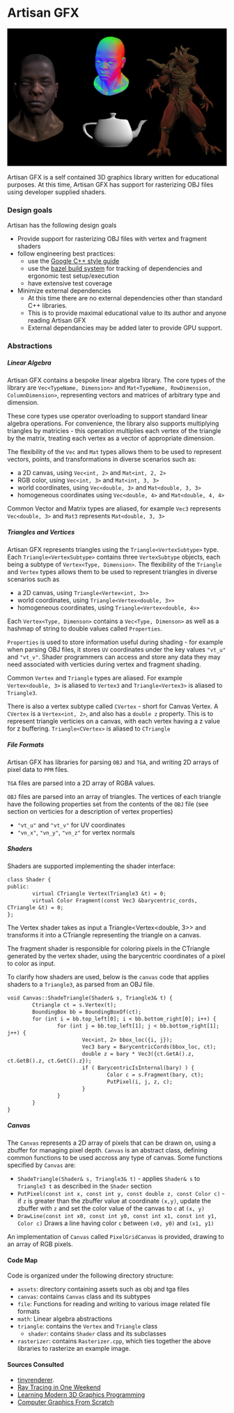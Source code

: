 # Artisan GFX

![some images generated by artisan gfx](https://github.com/graphomancer/artisan-gfx/blob/main/artisan/imagesamples/collage.png?raw=true)

Artisan GFX is a self contained 3D graphics library written for educational purposes. At this time, Artisan GFX has support for rasterizing OBJ files using developer supplied shaders.

### Design goals

Artisan has the following design goals

- Provide support for rasterizing OBJ files with vertex and fragment shaders
- follow engineering best practices:
	- use the [Google C++ style guide](https://google.github.io/styleguide/cppguide.html)
	- use the [bazel build system](https://bazel.build/) for  tracking of dependencies and ergonomic test setup/execution
	- have extensive test coverage
- Minimize external dependencies
	- At this time there are no external dependencies other than standard C++ libraries.
	- This is to provide maximal educational value to its author and anyone reading Artisan GFX
	- External dependancies may be added later to provide GPU support.

### Abstractions

##### Linear Algebra

Artisan GFX contains a bespoke linear algebra library. The core types of the library are `Vec<TypeName, Dimension>` and `Mat<TypeName, RowDimension, ColumnDimension>`, representing vectors and matrices of arbitrary type and dimension. 

These core types use operator overloading to support standard linear algebra operations. For convenience, the library also supports multiplying triangles by matricies - this operation multiplies each vertex of the triangle by the matrix, treating each vertex as a vector of appropriate dimension. 

The flexibility of the `Vec` and `Mat` types allows them to be used to represent vectors, points, and transformations in diverse scenarios such as: 

- a 2D canvas, using `Vec<int, 2>` and `Mat<int, 2, 2>` 
- RGB color, using `Vec<int, 3>` and `Mat<int, 3, 3>`
- world coordinates, using `Vec<double, 3>` and `Mat<double, 3, 3>`
- homogeneous coordinates using `Vec<double, 4>` and `Mat<double, 4, 4>`

Common Vector and Matrix types are aliased, for example `Vec3` represents `Vec<double, 3>` and `Mat3` represents `Mat<double, 3, 3>`

##### Triangles and Vertices

Artisan GFX represents triangles using the `Triangle<VertexSubtype>` type. Each `Triangle<VertexSubtype>` contains three `VertexSubtype` objects, each being a subtype of  `Vertex<Type, Dimension>`. The flexibility of the `Triangle` and `Vertex` types allows them to be used to represent triangles in diverse scenarios such as

- a 2D canvas, using `Triangle<Vertex<int, 3>>`
- world coordinates, using `Triangle<Vertex<double, 3>>`
- homogeneous coordinates, using `Triangle<Vertex<double, 4>>`

Each `Vertex<Type, Dimenson>` contains a `Vec<Type, Dimenson>` as well as a hashmap of string to double values called `Properties`. 

`Properties` is used to store information useful during shading - for example when parsing OBJ files, it stores `UV` coordinates under the key values `"vt_u"` and `"vt_v"`. Shader programmers can access and store any data they may need associated with verticies during vertex and fragment shading.

Common `Vertex` and `Triangle` types are aliased. For example `Vertex<double, 3>` is aliased to `Vertex3` and `Triangle<Vertex3>` is aliased to `Triangle3`.

There is also a vertex subtype called `CVertex` - short for Canvas Vertex. A `CVertex` is a `Vertex<int, 2>`, and also has a `double z` property. This is to represent triangle verticies on a canvas, with each vertex having a z value for z buffering. `Triangle<CVertex>` is aliased to `CTriangle`

##### File Formats

Artisan GFX has libraries for parsing `OBJ` and `TGA`, and writing 2D arrays of pixel data to `PPM` files. 

`TGA` files are parsed into a 2D array of RGBA values. 

`OBJ` files are parsed into an array of triangles. The vertices of each triangle have the following properties set from the contents of the `OBJ` file (see section on verticies for a description of vertex properties)

- `"vt_u"` and `"vt_v"` for UV coordinates
- `"vn_x"`, `"vn_y"`, `"vn_z"` for vertex normals
##### Shaders
Shaders are supported implementing the shader interface:

```
class Shader {
public:
        virtual CTriangle Vertex(Triangle3 &t) = 0;
        virtual Color Fragment(const Vec3 &barycentric_cords, CTriangle &t) = 0;
};
```

The Vertex shader takes as input a Triangle<Vertex<double, 3>> and transforms it into a CTriangle representing the triangle on a canvas. 

The fragment shader is responsible for coloring pixels in the CTriangle generated by the vertex shader, using the  barycentric coordinates of a pixel to color as input.

To clarify how shaders are used, below is the `canvas` code that applies shaders to a `Triangle3`, as parsed from an OBJ file.
```
void Canvas::ShadeTriangle(Shader& s, Triangle3& t) {
        Ctriangle ct = s.Vertex(t);
        BoundingBox bb = BoundingBoxOf(ct);
        for (int i = bb.top_left[0]; i < bb.bottom_right[0]; i++) {
                for (int j = bb.top_left[1]; j < bb.bottom_right[1]; j++) {
                        Vec<int, 2> bbox_loc({i, j});
                        Vec3 bary = BarycentricCords(bbox_loc, ct);
                        double z = bary * Vec3({ct.GetA().z, ct.GetB().z, ct.GetC().z});
                        if ( BarycentricIsInternal(bary) ) {
                                Color c = s.Fragment(bary, ct);
                                PutPixel(i, j, z, c);
                        }
                }
        }
}
```

##### Canvas

The `Canvas` represents a 2D array of pixels that can be drawn on, using a zbuffer for managing pixel depth. `Canvas` is an abstract class, defining common functions to be used accross any type of canvas. Some functions specified by `Canvas` are:

- `ShadeTriangle(Shader& s, Triangle3& t)` - applies `Shader& s` to `Triangle3 t` as described in the `Shader` section
- `PutPixel(const int x, const int y, const double z, const Color c)` - if `z` is greater than the zbuffer value at coordinate `(x,y)`, update the zbuffer with `z` and set the color value of the canvas to `c` at `(x, y)`
- `DrawLine(const int x0, const int y0, const int x1, const int y1, Color c)` Draws a line having color `c` between `(x0, y0)` and `(x1, y1)`

An implementation of `Canvas` called `PixelGridCanvas` is provided, drawing to an array of RGB pixels.


#### Code Map
Code is organized under the following directory structure:

- `assets`: directory containing assets such as obj and tga files
- `canvas`: contains `Canvas` class and its subtypes
- `file`: Functions for reading and writing to various image related file formats
- `math`: Linear algebra abstractions
- `triangle`: contains the `Vertex` and `Triangle` class
    - `shader`: contains `Shader` class and its subclasses
- `rasterizer`: contains `Rasterizer.cpp`, which ties together the above libraries to rasterize an example image.


#### Sources Consulted
- [tinyrenderer](https://github.com/ssloy/tinyrenderer).
- [Ray Tracing in One Weekend](https://raytracing.github.io/books/RayTracingInOneWeekend.html)
- [Learning Modern 3D Graphics Programming](https://paroj.github.io/gltut/)
- [Computer Graphics From Scratch](https://gabrielgambetta.com/computer-graphics-from-scratch/)
